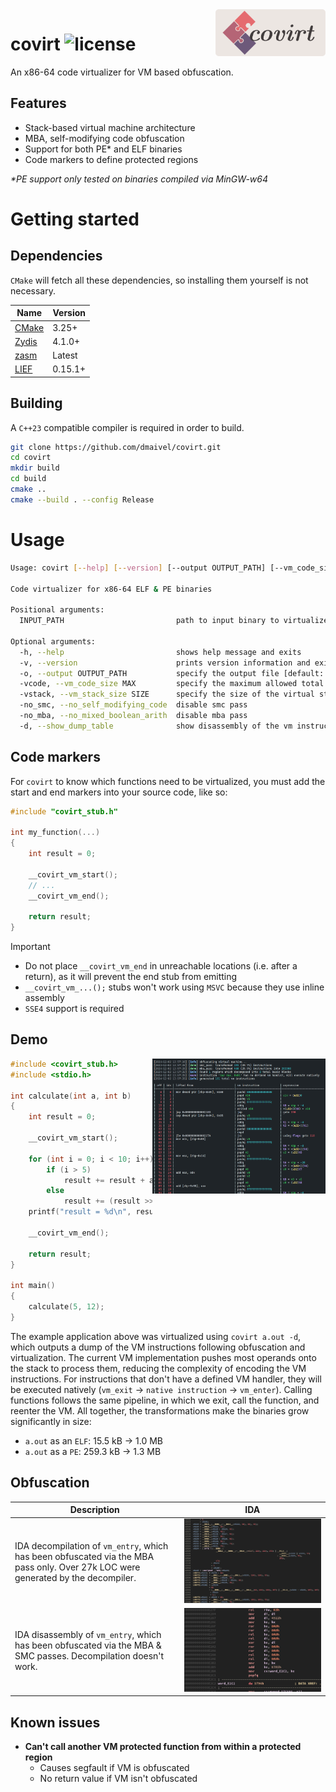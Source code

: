 <img align="right" width="35%" src="media/covirt.png">

# covirt ![license](https://img.shields.io/badge/license-MIT-blue)

An x86-64 code virtualizer for VM based obfuscation.

## Features

- Stack-based virtual machine architecture
- MBA, self-modifying code obfuscation
- Support for both PE* and ELF binaries
- Code markers to define protected regions

*\*PE support only tested on binaries compiled via MinGW-w64*

# Getting started

## Dependencies

`CMake` will fetch all these dependencies, so installing them yourself is not necessary.

| Name | Version |
| ---- | ------- |
| [CMake](https://cmake.org/) | 3.25+ |
| [Zydis](https://github.com/zyantific/zydis) | 4.1.0+ |
| [zasm](https://github.com/zyantific/zasm) | Latest |
| [LIEF](https://github.com/lief-project/LIEF) | 0.15.1+ |

## Building

A `C++23` compatible compiler is required in order to build.

```bash
git clone https://github.com/dmaivel/covirt.git
cd covirt
mkdir build
cd build
cmake ..
cmake --build . --config Release
```

# Usage

```bash
Usage: covirt [--help] [--version] [--output OUTPUT_PATH] [--vm_code_size MAX] [--vm_stack_size SIZE] [--no_self_modifying_code] [--no_mixed_boolean_arith] [--show_dump_table] INPUT_PATH

Code virtualizer for x86-64 ELF & PE binaries

Positional arguments:
  INPUT_PATH                         path to input binary to virtualize 

Optional arguments:
  -h, --help                         shows help message and exits 
  -v, --version                      prints version information and exits 
  -o, --output OUTPUT_PATH           specify the output file [default: INPUT_PATH.covirt] 
  -vcode, --vm_code_size MAX         specify the maximum allowed total lifted bytes [default: 2048]
  -vstack, --vm_stack_size SIZE      specify the size of the virtual stack [default: 2048]
  -no_smc, --no_self_modifying_code  disable smc pass 
  -no_mba, --no_mixed_boolean_arith  disable mba pass 
  -d, --show_dump_table              show disassembly of the vm instructions
```

## Code markers

For `covirt` to know which functions need to be virtualized, you must add the start and end markers into your source code, like so:

```c
#include "covirt_stub.h"

int my_function(...)
{
    int result = 0;
  
    __covirt_vm_start();
    // ...
    __covirt_vm_end();

    return result;
}
```

> [!IMPORTANT]
>  - Do not place `__covirt_vm_end` in unreachable locations (i.e. after a return), as it will prevent the end stub from emitting
>  - `__covirt_vm_...();` stubs won't work using `MSVC` because they use inline assembly
>  - `SSE4` support is required

## Demo

<img align="right" width="55%" src="media/ss.png">

```c
#include <covirt_stub.h>
#include <stdio.h>

int calculate(int a, int b)
{
    int result = 0;

    __covirt_vm_start();
    
    for (int i = 0; i < 10; i++)
        if (i > 5)
            result += result + a;
        else
            result += (result >> 1) + b;
    printf("result = %d\n", result);

    __covirt_vm_end();

    return result;
}

int main()
{
    calculate(5, 12);
}

```

The example application above was virtualized using `covirt a.out -d`, which outputs a dump of the VM instructions following obfuscation and virtualization. The current VM implementation pushes most operands onto the stack to process them, reducing the complexity of encoding the VM instructions. For instructions that don't have a defined VM handler, they will be executed natively (`vm_exit` -> `native instruction` -> `vm_enter`). Calling functions follows the same pipeline, in which we exit, call the function, and reenter the VM. All together, the transformations make the binaries grow significantly in size:
 - `a.out` as an `ELF`: 15.5 kB -> 1.0 MB
 - `a.out` as a `PE`: 259.3 kB -> 1.3 MB

## Obfuscation

| Description | IDA |
|-|-----------------|
IDA decompilation of `vm_entry`, which has been obfuscated via the MBA pass only. Over 27k LOC were generated by the decompiler. | ![cpp](media/ss2.png)
IDA disassembly of `vm_entry`, which has been obfuscated via the MBA & SMC passes. Decompilation doesn't work. | ![cpp](media/ss3.png)

## Known issues
- **Can't call another VM protected function from within a protected region**
  - Causes segfault if VM is obfuscated
  - No return value if VM isn't obfuscated 